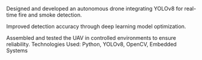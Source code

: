 Designed and developed an autonomous drone integrating YOLOv8 for real-time fire and smoke detection.

Improved detection accuracy through deep learning model optimization.

Assembled and tested the UAV in controlled environments to ensure reliability.
Technologies Used: Python, YOLOv8, OpenCV, Embedded Systems

